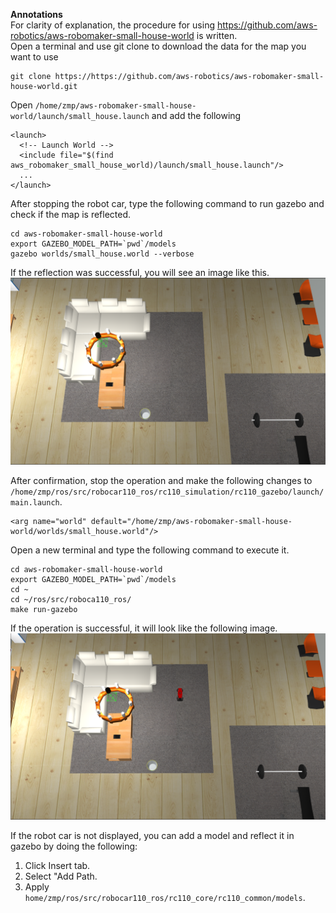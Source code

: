 **Annotations**  
For clarity of explanation, the procedure for using https://github.com/aws-robotics/aws-robomaker-small-house-world is written.    
Open a terminal and use git clone to download the data for the map you want to use  
```
git clone https://https://github.com/aws-robotics/aws-robomaker-small-house-world.git
```  

Open `/home/zmp/aws-robomaker-small-house-world/launch/small_house.launch` and add the following
```
<launch>
  <!-- Launch World -->
  <include file="$(find aws_robomaker_small_house_world)/launch/small_house.launch"/>
  ...
</launch>
```  
After stopping the robot car, type the following command to run gazebo and check if the map is reflected.
```
cd aws-robomaker-small-house-world
export GAZEBO_MODEL_PATH=`pwd`/models
gazebo worlds/small_house.world --verbose
```  
If the reflection was successful, you will see an image like this.  
[![](images/norobocar.png)](https://www.zmp.co.jp/en/products/robocar/robocar-110x)  

After confirmation, stop the operation and make the following changes to `/home/zmp/ros/src/robocar110_ros/rc110_simulation/rc110_gazebo/launch/main.launch`.
```
<arg name="world" default="/home/zmp/aws-robomaker-small-house-world/worlds/small_house.world"/>
```  
Open a new terminal and type the following command to execute it.
```
cd aws-robomaker-small-house-world
export GAZEBO_MODEL_PATH=`pwd`/models
cd ~
cd ~/ros/src/roboca110_ros/
make run-gazebo
```  
If the operation is successful, it will look like the following image.  
[![](images/robocar_in.png)](https://www.zmp.co.jp/en/products/robocar/robocar-110x)  

If the robot car is not displayed, you can add a model and reflect it in gazebo by doing the following:  
1. Click Insert tab.  
2. Select "Add Path.  
3. Apply `home/zmp/ros/src/robocar110_ros/rc110_core/rc110_common/models`.
